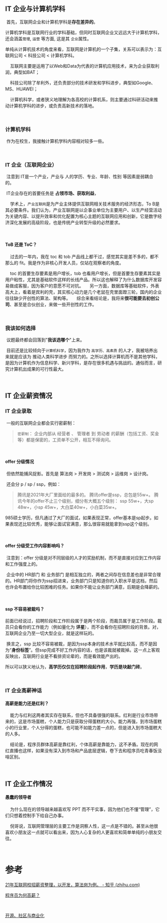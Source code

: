 ## IT 企业与计算机学科

​    首先，互联网企业和计算机学科是**存在差异的**。

​    计算机学科是互联网行业的学科基础，但同时互联网企业又远远大于计算机学科，还会涵盖`管理`, `运营` 等方面, 这是其 `企业`属性。

​    单纯从计算机技术的角度来看，互联网是计算机的一个子集，关系可以表示为：互联网公司 < 科技公司 < 计算机学科。

    互联网主要是运用了以Web和Data为代表的计算机应用技术，来为企业获取利润，典型如BAT；

    科技公司除了牟利外，还负责部分的技术研发和学科进步，典型如Google、MS、HUAWEI；

    计算机科学，或者狭义地理解为各高校的计算机系，则主要通过科研活动来推动计算机学科的进步，或负责高新技术的落地。

    

### 计算机学科

​    作为在校生，我接触计算机学科内容相对较多一些。

    

### IT 企业（互联网企业）

​    注意到 IT是一个产业，产业与 人的学历、专业、年龄、性别 等因素是弱耦合的。

​    IT企业存在的首要任务是 **占领市场、获取利益**，

    学术上，`产业互联网`是为产业主体提供互联网相关技术服务的经济形态，To B是其必要条件。我们认为，产业互联网是以企事业单位为主要用户、以生产经营活动为关键内容、以提升效率和优化配置为核心主题的互联网应用和创新，它是数字经济深化发展的高级阶段，也是传统产业转型升级的必然要求。

    

#### ToB 还是 ToC？

    过去的一年内，我在 toc 和 tob 产品线上都干过，感觉其实是差不多的，都不那么的 fit。我是作为非核心开发人员，仅站在观察者的角度。

    toc 的首要生存要素是用户增长，tob 也看用户增长，但是首要生存要素其实是用户粘性，尤其是基础软件这样的长线产品。所以这也解释了为什么数据库开发容易做成客服，因为客户的意愿不可对抗。
    另一方面，数据库等基础软件，外表高大上，看着是宾利的壳，其实核心动力是几个老鼠在壳里面蹬三轮，国内的企业往往缺少开创性的算法、架构等。
    综合来看结论是，我将来**很可能要去初创公司**、甚至是合伙创业，来做一些开创性的工作。

    

### 我该如何选择

​    议题最终都会回落到"**我该选哪个**"上来。

​    目前还是比较倾向于`计算机科学`，因为我作为 `高学历、高素质` 的人才，我被培养出来就是应该为 推动人类科学进步 而努力的。之所以选择计算机而不是其他学科，是因为计算机作为信息科学、新兴学科，是存在很多机遇与挑战的。通俗而言，研究计算机出成果的可行性最大。

    

## IT 企业薪资情况

### IT 企业录取

​    一般的互联网企业都会实行密薪制：

> `密薪制`： 企业内部从 经营者 、 管理者 到 劳动者 的薪酬（包括工资、奖金等）都是保密的，工资单不公开，相互不得询问。

    

#### offer 分级情况

​    但依然能捕风捉影。首先是 算法岗 > 开发岗 > 测试岗 > 运维岗 > 设计岗。

​    还会分 p / sp / ssp，例如：

> 腾讯是2021年大厂里面给的最多的。
> 腾讯offer是ssp，总包是55w+。
> 腾讯今年的offer不止三个级别，细分有大概五个级别：
> ssp 55w+，大sp 48w+，小sp 45w+，大白菜40w+，小白菜35w+。

​    985硕士学历，但凡通过了大厂的面试，如果表现正常，offer基本是sp起步。如果表现还比较优秀，能够让面试官满意，那么很容易就能拿到ssp这个级别。

    

#### offer 分级受工作内容影响吗？

​    注意到：offer 分级是对不同层级的人才的奖励机制，而不是直接对应到工作内容和工作强度上的。

​    企业中的 HR部门 和 业务部门 是相互独立的，两者之间存在信息差也是非常合理的。HR部门将你作为ssp招进来，业务部门只是知道你的入职水平是这档，然后也许会布置给你比较困难的任务。如果你不能让业务部门满意，后期是会降薪的。

    

#### ssp 不容易被裁吗？

​    前面已经说过，招聘阶段和工作阶段属于是两个阶段，而裁员属于是工作阶段。裁员只会看你的工作能力（例如量化为 **评星**），而不会看你在招聘阶段的背景。对，互联网企业乃至一切大型企业，就是这样玩的。

​    换言之，ssp 比较不容易被裁，是因为ssp本身的技术水平就比较高，而不是因为“**身份标签**”。但ssp完成不好工作内容的话，也是该裁就被裁掉。这一点上客观反映出，互联网行业是不看排资论辈的，而是看效能产出的。

​    所以可以狭义地认为，**高学历仅仅在招聘阶段起作用**，**学历是块敲门砖**。

    

### IT 企业高薪神话

#### 高薪是能力还是红利？

    能力与红利这两者其实存在联系，但也不具备很强的联系。红利是行业市场带来的，这是市场蛋糕，个人能力只是获取分得蛋糕的大小。能力再强，到市场蛋糕小的行业里，个人分得的蛋糕，也可能不如能力差一点的，但是进入到市场蛋糕大的人多。

    结论是，程序员群体高薪是靠红利，个体高薪是靠能力，这不矛盾。现在的网红直播也这样，如果没有深入到市场和产品底层逻辑，卷下去和程序员吃青春饭没啥区别。

    

## IT 企业工作情况

#### 愚蠢的领导者

    为什么现在的领导越来越喜欢写 PPT 而不干实事，因为他们也不懂“管理”，它们只想着控制手下给自己办事。

    倪哥说，互联网管理层的主要工作是洞察人性，这一点是不错的。甚至从他很喜欢小朋友这一点就可以看出来，因为人心复杂的人更喜欢和简单单纯的小朋友交往。

    

# 参考

[21年互联网校招薪资整理，以开发，算法岗为例。 - 知乎 (zhihu.com)](https://zhuanlan.zhihu.com/p/401350700)

[程序员为何高薪？](https://www.zhihu.com/question/434110132)

    

[开源、社区与商业化](https://zhuanlan.zhihu.com/p/623850781)
